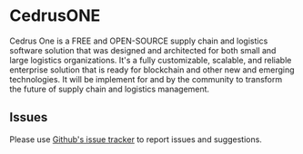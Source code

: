 # CedrusONE

Cedrus One is a FREE and OPEN-SOURCE supply chain and logistics software solution that was designed and architected for both small and large logistics organizations. It's a fully customizable, scalable, and reliable enterprise solution that is ready for blockchain and other new and emerging technologies. It will be implement for and by the community to transform the future of supply chain and logistics management.

## Issues

Please use [Github's issue tracker](https://github.com/cedruslogistics/CedrusONE/issues/new) to report issues and suggestions.
